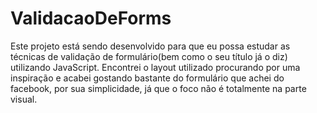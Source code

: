 # ValidacaoDeForms
Este projeto está sendo desenvolvido para que eu possa estudar as técnicas de validação de formulário(bem como o seu título já o diz) utilizando JavaScript. 
Encontrei o layout utilizado procurando por uma inspiração e acabei gostando bastante do formulário que achei do facebook, por sua simplicidade, já que o foco não é totalmente na parte visual.
